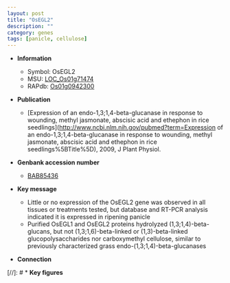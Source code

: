 ```yaml
---
layout: post
title: "OsEGL2"
description: ""
category: genes
tags: [panicle, cellulose]
---
```


* **Information**  
    + Symbol: OsEGL2  
    + MSU: [LOC_Os01g71474](http://rice.uga.edu/cgi-bin/ORF_infopage.cgi?orf=LOC_Os01g71474)  
    + RAPdb: [Os01g0942300](https://rapdb.dna.affrc.go.jp/locus/?name=Os01g0942300)  

* **Publication**  
    + [Expression of an endo-1,3;1,4-beta-glucanase in response to wounding, methyl jasmonate, abscisic acid and ethephon in rice seedlings](http://www.ncbi.nlm.nih.gov/pubmed?term=Expression of an endo-1,3;1,4-beta-glucanase in response to wounding, methyl jasmonate, abscisic acid and ethephon in rice seedlings%5BTitle%5D), 2009, J Plant Physiol.

* **Genbank accession number**  
    + [BAB85436](http://www.ncbi.nlm.nih.gov/nuccore/BAB85436)

* **Key message**  
    + Little or no expression of the OsEGL2 gene was observed in all tissues or treatments tested, but database and RT-PCR analysis indicated it is expressed in ripening panicle
    + Purified OsEGL1 and OsEGL2 proteins hydrolyzed (1,3;1,4)-beta-glucans, but not (1,3;1,6)-beta-linked or (1,3)-beta-linked glucopolysaccharides nor carboxymethyl cellulose, similar to previously characterized grass endo-(1,3;1,4)-beta-glucanases

* **Connection**  

[//]: # * **Key figures**  


